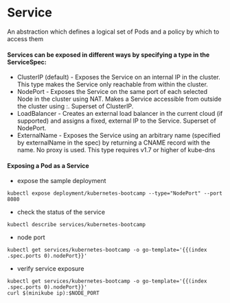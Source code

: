 # Service
An abstraction which defines a logical set of Pods and a policy by which to access them

#### Services can be exposed in different ways by specifying a type in the ServiceSpec:
- ClusterIP (default) - Exposes the Service on an internal IP in the cluster. This type makes the Service only reachable from within the cluster.
- NodePort - Exposes the Service on the same port of each selected Node in the cluster using NAT. Makes a Service accessible from outside the cluster using <NodeIP>:<NodePort>. Superset of ClusterIP.
- LoadBalancer - Creates an external load balancer in the current cloud (if supported) and assigns a fixed, external IP to the Service. Superset of NodePort.
- ExternalName - Exposes the Service using an arbitrary name (specified by externalName in the spec) by returning a CNAME record with the name. No proxy is used. This type requires v1.7 or higher of kube-dns

#### Exposing a Pod as a Service
- expose the sample deployment
```
kubectl expose deployment/kubernetes-bootcamp --type="NodePort" --port 8080
```
- check the status of the service
```
kubectl describe services/kubernetes-bootcamp
```
- node port
```
kubectl get services/kubernetes-bootcamp -o go-template='{{(index .spec.ports 0).nodePort}}'
```
- verify service exposure
```
kubectl get services/kubernetes-bootcamp -o go-template='{{(index .spec.ports 0).nodePort}}'
curl $(minikube ip):$NODE_PORT
```
